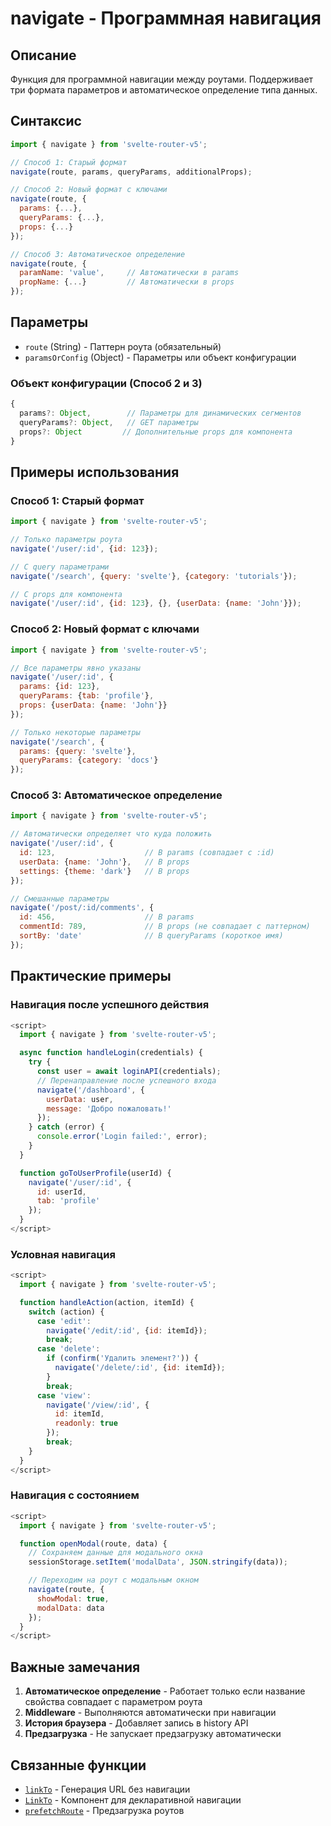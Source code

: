 # navigate - Программная навигация

## Описание

Функция для программной навигации между роутами. Поддерживает три формата параметров и автоматическое определение типа данных.

## Синтаксис

```javascript
import { navigate } from 'svelte-router-v5';

// Способ 1: Старый формат
navigate(route, params, queryParams, additionalProps);

// Способ 2: Новый формат с ключами
navigate(route, {
  params: {...},
  queryParams: {...},
  props: {...}
});

// Способ 3: Автоматическое определение
navigate(route, {
  paramName: 'value',     // Автоматически в params
  propName: {...}         // Автоматически в props
});
```

## Параметры

- `route` (String) - Паттерн роута (обязательный)
- `paramsOrConfig` (Object) - Параметры или объект конфигурации

### Объект конфигурации (Способ 2 и 3)

```javascript
{
  params?: Object,        // Параметры для динамических сегментов
  queryParams?: Object,   // GET параметры
  props?: Object         // Дополнительные props для компонента
}
```

## Примеры использования

### Способ 1: Старый формат

```javascript
import { navigate } from 'svelte-router-v5';

// Только параметры роута
navigate('/user/:id', {id: 123});

// С query параметрами
navigate('/search', {query: 'svelte'}, {category: 'tutorials'});

// С props для компонента
navigate('/user/:id', {id: 123}, {}, {userData: {name: 'John'}});
```

### Способ 2: Новый формат с ключами

```javascript
import { navigate } from 'svelte-router-v5';

// Все параметры явно указаны
navigate('/user/:id', {
  params: {id: 123},
  queryParams: {tab: 'profile'},
  props: {userData: {name: 'John'}}
});

// Только некоторые параметры
navigate('/search', {
  params: {query: 'svelte'},
  queryParams: {category: 'docs'}
});
```

### Способ 3: Автоматическое определение

```javascript
import { navigate } from 'svelte-router-v5';

// Автоматически определяет что куда положить
navigate('/user/:id', {
  id: 123,                    // В params (совпадает с :id)
  userData: {name: 'John'},   // В props
  settings: {theme: 'dark'}   // В props
});

// Смешанные параметры
navigate('/post/:id/comments', {
  id: 456,                    // В params
  commentId: 789,             // В props (не совпадает с паттерном)
  sortBy: 'date'              // В queryParams (короткое имя)
});
```

## Практические примеры

### Навигация после успешного действия

```javascript
<script>
  import { navigate } from 'svelte-router-v5';

  async function handleLogin(credentials) {
    try {
      const user = await loginAPI(credentials);
      // Перенаправление после успешного входа
      navigate('/dashboard', {
        userData: user,
        message: 'Добро пожаловать!'
      });
    } catch (error) {
      console.error('Login failed:', error);
    }
  }

  function goToUserProfile(userId) {
    navigate('/user/:id', {
      id: userId,
      tab: 'profile'
    });
  }
</script>
```

### Условная навигация

```javascript
<script>
  import { navigate } from 'svelte-router-v5';

  function handleAction(action, itemId) {
    switch (action) {
      case 'edit':
        navigate('/edit/:id', {id: itemId});
        break;
      case 'delete':
        if (confirm('Удалить элемент?')) {
          navigate('/delete/:id', {id: itemId});
        }
        break;
      case 'view':
        navigate('/view/:id', {
          id: itemId,
          readonly: true
        });
        break;
    }
  }
</script>
```

### Навигация с состоянием

```javascript
<script>
  import { navigate } from 'svelte-router-v5';

  function openModal(route, data) {
    // Сохраняем данные для модального окна
    sessionStorage.setItem('modalData', JSON.stringify(data));

    // Переходим на роут с модальным окном
    navigate(route, {
      showModal: true,
      modalData: data
    });
  }
</script>
```

## Важные замечания

1. **Автоматическое определение** - Работает только если название свойства совпадает с параметром роута
2. **Middleware** - Выполняются автоматически при навигации
3. **История браузера** - Добавляет запись в history API
4. **Предзагрузка** - Не запускает предзагрузку автоматически

## Связанные функции

- [`linkTo`](link-to.md) - Генерация URL без навигации
- [`LinkTo`](link-to.md) - Компонент для декларативной навигации
- [`prefetchRoute`](prefetch-route.md) - Предзагрузка роутов
